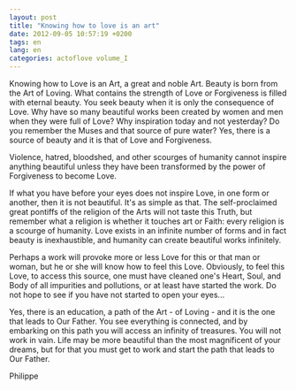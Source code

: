 ```yaml
---
layout: post
title: "Knowing how to love is an art"
date: 2012-09-05 10:57:19 +0200
tags: en
lang: en
categories: actoflove volume_I
---
```

Knowing how to Love is an Art, a great and noble Art. Beauty is born from the Art of Loving. What contains the strength of Love or Forgiveness is filled with eternal beauty. You seek beauty when it is only the consequence of Love. Why have so many beautiful works been created by women and men when they were full of Love? Why inspiration today and not yesterday? Do you remember the Muses and that source of pure water? Yes, there is a source of beauty and it is that of Love and Forgiveness.

Violence, hatred, bloodshed, and other scourges of humanity cannot inspire anything beautiful unless they have been transformed by the power of Forgiveness to become Love.

If what you have before your eyes does not inspire Love, in one form or another, then it is not beautiful. It's as simple as that. The self-proclaimed great pontiffs of the religion of the Arts will not taste this Truth, but remember what a religion is whether it touches art or Faith: every religion is a scourge of humanity.
Love exists in an infinite number of forms and in fact beauty is inexhaustible, and humanity can create beautiful works infinitely.

Perhaps a work will provoke more or less Love for this or that man or woman, but he or she will know how to feel this Love. Obviously, to feel this Love, to access this source, one must have cleaned one's Heart, Soul, and Body of all impurities and pollutions, or at least have started the work. Do not hope to see if you have not started to open your eyes...

Yes, there is an education, a path of the Art - of Loving - and it is the one that leads to Our Father. You see everything is connected, and by embarking on this path you will access an infinity of treasures. You will not work in vain. Life may be more beautiful than the most magnificent of your dreams, but for that you must get to work and start the path that leads to Our Father.

Philippe

<!--
This work is licensed under the terms of the Creative Commons Attribution-NonCommercial 4.0 International License.
-->